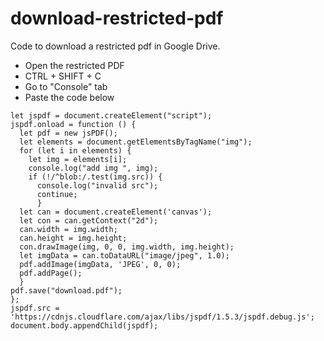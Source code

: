 # download-restricted-pdf
Code to download a restricted pdf in Google Drive.
- Open the restricted PDF
- CTRL + SHIFT + C
- Go to "Console" tab
- Paste the code below

```
let jspdf = document.createElement("script");
jspdf.onload = function () {
  let pdf = new jsPDF();
  let elements = document.getElementsByTagName("img");
  for (let i in elements) {
    let img = elements[i];
    console.log("add img ", img);
    if (!/^blob:/.test(img.src)) {
      console.log("invalid src");
      continue;
      }
  let can = document.createElement('canvas');
  let con = can.getContext("2d");
  can.width = img.width;
  can.height = img.height;
  con.drawImage(img, 0, 0, img.width, img.height);
  let imgData = can.toDataURL("image/jpeg", 1.0);
  pdf.addImage(imgData, 'JPEG', 0, 0);
  pdf.addPage();
  }
pdf.save("download.pdf");
};
jspdf.src = 'https://cdnjs.cloudflare.com/ajax/libs/jspdf/1.5.3/jspdf.debug.js';
document.body.appendChild(jspdf);
```
